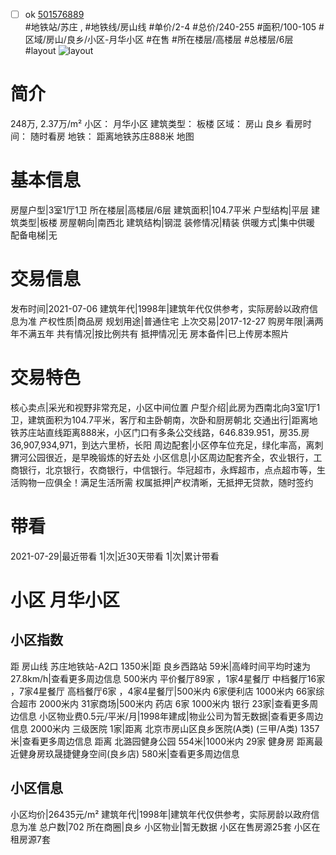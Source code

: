 - [ ] ok [501576889](https://bj.5i5j.com/ershoufang/501576889.html)  
 #地铁站/苏庄 ,  #地铁线/房山线
#单价/2-4 #总价/240-255 #面积/100-105   #区域/房山/良乡/小区-月华小区 #在售 #所在楼层/高楼层 #总楼层/6层 #layout 
![layout](http://image2a.5i5j.com/scm/HOUSE_CUSTOMER/f80b763ab2a047c69ff75c56e4b6883f.jpg_P5.jpg) 
# 简介 
 248万,  2.37万/m² 
小区： 月华小区
建筑类型： 板楼
区域： 房山 良乡
看房时间： 随时看房
地铁： 距离地铁苏庄888米 地图
# 基本信息 
 房屋户型|3室1厅1卫
所在楼层|高楼层/6层
建筑面积|104.7平米
户型结构|平层
建筑类型|板楼
房屋朝向|南西北
建筑结构|钢混
装修情况|精装
供暖方式|集中供暖
配备电梯|无
# 交易信息 
 发布时间|2021-07-06
建筑年代|1998年|建筑年代仅供参考，实际房龄以政府信息为准
产权性质|商品房
规划用途|普通住宅
上次交易|2017-12-27
购房年限|满两年不满五年
共有情况|按比例共有
抵押情况|无
房本备件|已上传房本照片
# 交易特色 
 核心卖点|采光和视野非常充足，小区中间位置
户型介绍|此房为西南北向3室1厅1卫，建筑面积为104.7平米，客厅和主卧朝南，次卧和厨房朝北
交通出行|距离地铁苏庄站直线距离888米，小区门口有多条公交线路，646.839.951，房35.房36,907,934,971，到达六里桥，长阳
周边配套|小区停车位充足，绿化率高，离刺猬河公园很近，是早晚锻炼的好去处
小区信息|小区周边配套齐全，农业银行，工商银行，北京银行，农商银行，中信银行。华冠超市，永辉超市，点点超市等，生活购物一应俱全！满足生活所需
权属抵押|产权清晰，无抵押无贷款，随时签约
# 带看 
 2021-07-29|最近带看	 1|次|近30天带看	 1|次|累计带看
# 小区 月华小区
## 小区指数 
 距 房山线 苏庄地铁站-A2口 1350米|距 良乡西路站 59米|高峰时间平均时速为27.8km/h|查看更多周边信息
500米内 平价餐厅89家 ，1家4星餐厅
中档餐厅16家 ，7家4星餐厅
高档餐厅6家 ，4家4星餐厅|500米内 6家便利店
1000米内 66家综合超市
2000米内 31家商场|500米内 药店 6家
1000米内 银行 23家|查看更多周边信息
小区物业费0.5元/平米/月|1998年建成|物业公司为暂无数据|查看更多周边信息
2000米内 三级医院 1家|距离 北京市房山区良乡医院(A类) (三甲/A类) 1357米|查看更多周边信息
距离 北潞园健身公园 554米|1000米内 29家 健身房
距离最近健身房玖晟捷健身空间(良乡店) 580米|查看更多周边信息
## 小区信息 
 小区均价|26435元/m²
建筑年代|1998年|建筑年代仅供参考，实际房龄以政府信息为准
总户数|702
所在商圈|良乡
小区物业|暂无数据
小区在售房源25套
小区在租房源7套
